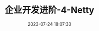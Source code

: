 ---
title: 企业开发进阶-4-Netty
date: 2023-07-24 18:07:30
tags: 
  - Netty
categories: 
  - Technology
---